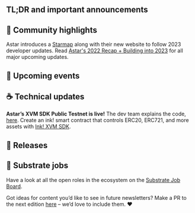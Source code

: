 ## TL;DR and important announcements

## 🔦 Community highlights

Astar introduces a [Starmap](https://astar.network/starmap/) along with their new website to follow 2023 developer updates. Read [Astar's 2022 Recap + Building into 2023](https://medium.com/astar-network/welcome-to-the-future-f69f1324af1c) for all major upcoming updates.
 
## 📆 Upcoming events
 
## ☕️ Technical updates

**Astar’s XVM SDK Public Testnet is live!** The dev team explains the code, [here](https://medium.com/astar-network/cross-virtual-machine-creating-a-portal-to-the-future-of-smart-contracts-a96c6d2f79b8). Create an ink! smart contract that controls ERC20, ERC721, and more assets with [Ink! XVM SDK](https://github.com/AstarNetwork/ink-xvm-sdk).

## 👀 Releases

## 📰 Substrate jobs

Have a look at all the open roles in the ecosystem on the [Substrate Job Board](https://careers.substrate.io/jobs).

Got ideas for content you’d like to see in future newsletters? Make a PR to the next edition [here](https://github.com/substrate-developer-hub/newsletter/pulls) – we’d love to include them. ❤️
